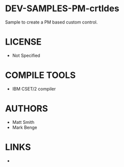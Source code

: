 DEV-SAMPLES-PM-crtldes
======================

Sample to create a PM based custom control.

LICENSE
===============
* Not Specified

COMPILE TOOLS
===============
* IBM CSET/2 compiler
 
AUTHORS
===============
* Matt Smith
* Mark Benge 

LINKS
===============
* 
